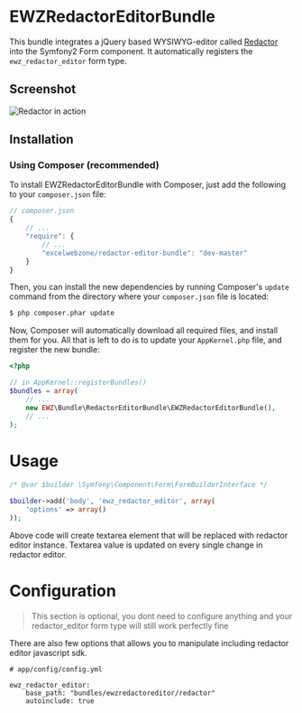 EWZRedactorEditorBundle
=======================

This bundle integrates a jQuery based WYSIWYG-editor called [Redactor](http://imperavi.com/redactor) into the Symfony2 Form component.
It automatically registers the ``ewz_redactor_editor`` form type.

## Screenshot
![Redactor in action](https://github.com/excelwebzone/EWZRedactorEditorBundle/raw/master/redactor-js.png)

## Installation

### Using Composer (recommended)

To install EWZRedactorEditorBundle with Composer, just add the following to your
`composer.json` file:

```js
// composer.json
{
    // ...
    "require": {
        // ...
        "excelwebzone/redactor-editor-bundle": "dev-master"
    }
}
```

Then, you can install the new dependencies by running Composer's ``update``
command from the directory where your ``composer.json`` file is located:

```bash
$ php composer.phar update
```

Now, Composer will automatically download all required files, and install them
for you. All that is left to do is to update your ``AppKernel.php`` file, and
register the new bundle:

```php
<?php

// in AppKernel::registerBundles()
$bundles = array(
    // ...
    new EWZ\Bundle\RedactorEditorBundle\EWZRedactorEditorBundle(),
    // ...
);
```


# Usage #

```php
/* @var $builder \Symfony\Component\Form\FormBuilderInterface */

$builder->add('body', 'ewz_redactor_editor', array(
    'options' => array()
));
```

Above code will create textarea element that will be replaced with redactor editor instance.
Textarea value is updated on every single change in redactor editor.

# Configuration #

> This section is optional, you dont need to configure anything and your redactor_editor form type will still work perfectly fine

There are also few options that allows you to manipulate including redactor editor javascript sdk.

```
# app/config/config.yml

ewz_redactor_editor:
    base_path: "bundles/ewzredactoreditor/redactor"
    autoinclude: true
```
